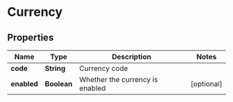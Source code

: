 

# Currency


## Properties

| Name | Type | Description | Notes |
|------------ | ------------- | ------------- | -------------|
|**code** | **String** | Currency code |  |
|**enabled** | **Boolean** | Whether the currency is enabled |  [optional] |



